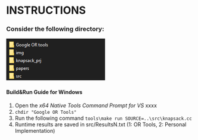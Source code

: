 # INSTRUCTIONS #
### Consider the following directory:
![Directory listing](img/directoryimg.png?raw=true "ls")

#### Build&Run Guide for Windows
1. Open the *x64 Native Tools Command Prompt for VS* xxxx
2. ```chdir "Google OR Tools"``` 
3. Run the following command ```tools\make run SOURCE=..\src\knapsack.cc```
4. Runtime results are saved in src/ResultsN.txt (1: OR Tools, 2: Personal Implementation)
